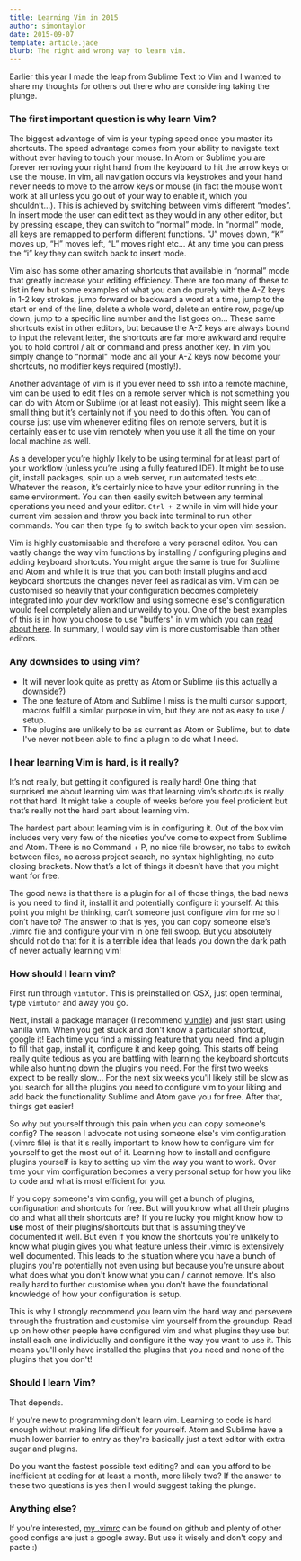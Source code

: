 ```yaml
---
title: Learning Vim in 2015
author: simontaylor
date: 2015-09-07
template: article.jade
blurb: The right and wrong way to learn vim.
---
```


Earlier this year I made the leap from Sublime Text to Vim and I wanted to share my thoughts for others out there who are considering taking the plunge.

### The first important question is why learn Vim?

The biggest advantage of vim is your typing speed once you master its shortcuts. The speed advantage comes from your ability to navigate text without ever having to touch your mouse. In Atom or Sublime you are forever removing your right hand from the keyboard to hit the arrow keys or use the mouse. In vim, all navigation occurs via keystrokes and your hand never needs to move to the arrow keys or mouse (in fact the mouse won’t work at all unless you go out of your way to enable it, which you shouldn’t…). This is achieved by switching between vim’s different “modes”. In insert mode the user can edit text as they would in any other editor, but by pressing escape, they can switch to “normal” mode. In “normal” mode, all keys are remapped to perform different functions. “J” moves down, “K” moves up, “H” moves left, “L” moves right etc… At any time you can press the “i” key they can switch back to insert mode.

Vim also has some other amazing shortcuts that available in “normal” mode that greatly increase your editing efficiency. There are too many of these to list in few but some examples of what you can do purely with the A-Z keys in 1-2 key strokes, jump forward or backward a word at a time, jump to the start or end of the line, delete a whole word, delete an entire row, page/up down, jump to a specific line number and the list goes on… These same shortcuts exist in other editors, but because the A-Z keys are always bound to input the relevant letter, the shortcuts are far more awkward and require you to hold control / alt or command and press another key. In vim you simply change to “normal" mode and all your A-Z keys now become your shortcuts, no modifier keys required (mostly!).

Another advantage of vim is if you ever need to ssh into a remote machine, vim can be used to edit files on a remote server which is not something you can do with Atom or Sublime (or at least not easily). This might seem like a small thing but it’s certainly not if you need to do this often. You can of course just use vim whenever editing files on remote servers, but it is certainly easier to use vim remotely when you use it all the time on your local machine as well.

As a developer you’re highly likely to be using terminal for at least part of your workflow (unless you’re using a fully featured IDE). It might be to use git, install packages, spin up a web server, run automated tests etc… Whatever the reason, it’s certainly nice to have your editor running in the same environment. You can then easily switch between any terminal operations you need and your editor. `Ctrl + Z` while in vim will hide your current vim session and throw you back into terminal to run other commands. You can then type `fg` to switch back to your open vim session.

Vim is highly customisable and therefore a very personal editor. You can vastly change the way vim functions by installing / configuring plugins and adding keyboard shortcuts. You might argue the same is true for Sublime and Atom and while it is true that you can both install plugins and add keyboard shortcuts the changes never feel as radical as vim. Vim can be customised so heavily that your configuration becomes completely integrated into your dev workflow and using someone else's configuration would feel completely alien and unweildy to you. One of the best examples of this is in how you choose to use "buffers" in vim which you can [read about here](https://joshldavis.com/2014/04/05/vim-tab-madness-buffers-vs-tabs/). In summary, I would say vim is more customisable than other editors.

### Any downsides to using vim?

* It will never look quite as pretty as Atom or Sublime (is this actually a downside?)
* The one feature of Atom and Sublime I miss is the multi cursor support, macros fulfill a similar purpose in vim, but they are not as easy to use / setup.
* The plugins are unlikely to be as current as Atom or Sublime, but to date I've never not been able to find a plugin to do what I need.

### I hear learning Vim is hard, is it really?

It’s not really, but getting it configured is really hard! One thing that surprised me about learning vim was that learning vim’s shortcuts is really not that hard. It might take a couple of weeks before you feel proficient but that’s really not the hard part about learning vim.

The hardest part about learning vim is in configuring it. Out of the box vim includes very very few of the niceties you’ve come to expect from Sublime and Atom. There is no Command + P, no nice file browser, no tabs to switch between files, no across project search, no syntax highlighting, no auto closing brackets. Now that’s a lot of things it doesn’t have that you might want for free.

The good news is that there is a plugin for all of those things, the bad news is you need to find it, install it and potentially configure it yourself. At this point you might be thinking, can’t someone just configure vim for me so I don’t have to? The answer to that is yes, you can copy someone else’s .vimrc file and configure your vim in one fell swoop. But you absolutely should not do that for it is a terrible idea that leads you down the dark path of never actually learning vim!

### How should I learn vim?

First run through `vimtutor`. This is preinstalled on OSX, just open terminal, type `vimtutor` and away you go.

Next, install a package manager (I recommend [vundle](https://github.com/VundleVim/Vundle.vim)) and just start using vanilla vim. When you get stuck and don't know a particular shortcut, google it! Each time you find a missing feature that you need, find a plugin to fill that gap, install it, configure it and keep going. This starts off being really quite tedious as you are battling with learning the keyboard shortcuts while also hunting down the plugins you need. For the first two weeks expect to be really slow... For the next six weeks you'll likely still be slow as you search for all the plugins you need to configure vim to your liking and add back the functionality Sublime and Atom gave you for free. After that, things get easier!

So why put yourself through this pain when you can copy someone's config? The reason I advocate not using someone else's vim configuration (.vimrc file) is that it's really important to know how to configure vim for yourself to get the most out of it. Learning how to install and configure plugins yourself is key to setting up vim the way you want to work. Over time your vim configuration becomes a very personal setup for how you like to code and what is most efficient for you.

If you copy someone's vim config, you will get a bunch of plugins, configuration and shortcuts for free. But will you know what all their plugins do and what all their shortcuts are? If you're lucky you might know how to **use** most of their plugins/shortcuts but that is assuming they've documented it well. But even if you know the shortcuts you're unlikely to know what plugin gives you what feature unless their .vimrc is extensively well documented. This leads to the situation where you have a bunch of plugins you're potentially not even using but because you're unsure about what does what you don't know what you can / cannot remove. It's also really hard to further customise when you don't have the foundational knowledge of how your configuration is setup.

This is why I strongly recommend you learn vim the hard way and persevere through the frustration and customise vim yourself from the groundup. Read up on how other people have configured vim and what plugins they use but install each one individually and configure it the way you want to use it. This means you'll only have installed the plugins that you need and none of the plugins that you don't!

### Should I learn Vim?

That depends.

If you're new to programming don't learn vim. Learning to code is hard enough without making life difficult for yourself. Atom and Sublime have a much lower barrier to entry as they're basically just a text editor with extra sugar and plugins.

Do you want the fastest possible text editing? and can you afford to be inefficient at coding for at least a month, more likely two? If the answer to these two questions is yes then I would suggest taking the plunge.

### Anything else?

If you're interested, [my .vimrc](https://github.com/s-taylor/dotfiles/blob/master/.vimrc) can be found on github and plenty of other good configs are just a google away. But use it wisely and don't copy and paste :)
